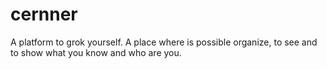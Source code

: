 # cernner
A platform to grok yourself. A place where is possible organize, to see and to show what you know and who are you.
